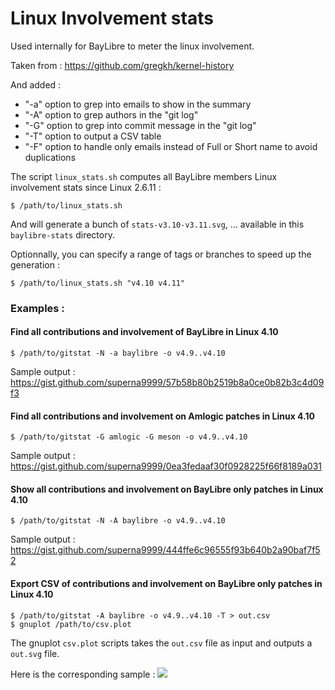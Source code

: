 Linux Involvement stats
=======================

Used internally for BayLibre to meter the linux involvement.

Taken from : https://github.com/gregkh/kernel-history

And added :

- "-a" option to grep into emails to show in the summary
- "-A" option to grep authors in the "git log"
- "-G" option to grep into commit message in the "git log"
- "-T" option to output a CSV table
- "-F" option to handle only emails instead of Full or Short name to avoid duplications

The script `linux_stats.sh` computes all BayLibre members Linux involvement stats since Linux 2.6.11 :
```
$ /path/to/linux_stats.sh
```

And will generate a bunch of `stats-v3.10-v3.11.svg`, ... available in this `baylibre-stats` directory.

Optionnally, you can specify a range of tags or branches to speed up the generation :
```
$ /path/to/linux_stats.sh "v4.10 v4.11"
```

### Examples :

#### Find all contributions and involvement of BayLibre in Linux 4.10

```
$ /path/to/gitstat -N -a baylibre -o v4.9..v4.10
```

Sample output : https://gist.github.com/superna9999/57b58b80b2519b8a0ce0b82b3c4d09f3

#### Find all contributions and involvement on Amlogic patches in Linux 4.10

```
$ /path/to/gitstat -G amlogic -G meson -o v4.9..v4.10
```

Sample output : https://gist.github.com/superna9999/0ea3fedaaf30f0928225f66f8189a031

#### Show all contributions and involvement on BayLibre only patches in Linux 4.10

```
$ /path/to/gitstat -N -A baylibre -o v4.9..v4.10
```

Sample output : https://gist.github.com/superna9999/444ffe6c96555f93b640b2a90baf7f52

#### Export CSV of contributions and involvement on BayLibre only patches in Linux 4.10

```
$ /path/to/gitstat -A baylibre -o v4.9..v4.10 -T > out.csv
$ gnuplot /path/to/csv.plot
```

The gnuplot `csv.plot` scripts takes the `out.csv` file as input and outputs a `out.svg` file.

Here is the corresponding sample :
![](https://rawgit.com/superna9999/gitstat-filter/master/sample.svg)
